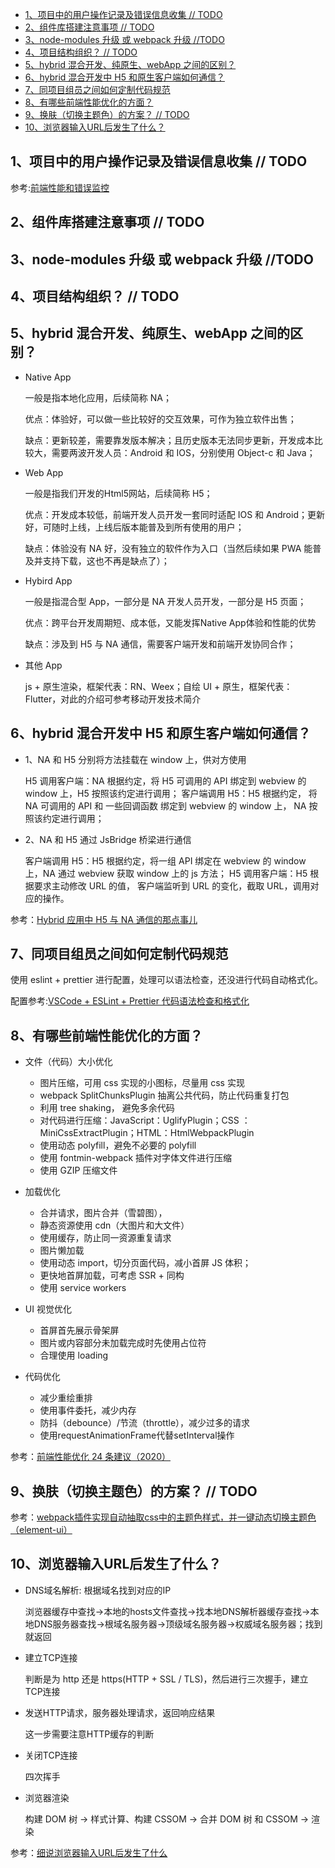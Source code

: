 - [1、项目中的用户操作记录及错误信息收集 // TODO](#1项目中的用户操作记录及错误信息收集--todo)
- [2、组件库搭建注意事项  // TODO](#2组件库搭建注意事项---todo)
- [3、node-modules 升级 或 webpack 升级 //TODO](#3node-modules-升级-或-webpack-升级-todo)
- [4、项目结构组织？ // TODO](#4项目结构组织--todo)
- [5、hybrid 混合开发、纯原生、webApp 之间的区别？](#5hybrid-混合开发纯原生webapp-之间的区别)
- [6、hybrid 混合开发中 H5 和原生客户端如何通信？](#6hybrid-混合开发中-h5-和原生客户端如何通信)
- [7、同项目组员之间如何定制代码规范](#7同项目组员之间如何定制代码规范)
- [8、有哪些前端性能优化的方面？](#8有哪些前端性能优化的方面)
- [9、换肤（切换主题色）的方案？ // TODO](#9换肤切换主题色的方案--todo)
- [10、浏览器输入URL后发生了什么？](#10浏览器输入url后发生了什么)


## 1、项目中的用户操作记录及错误信息收集 // TODO



参考:[前端性能和错误监控](https://juejin.im/post/6844903998412029959)

## 2、组件库搭建注意事项  // TODO


## 3、node-modules 升级 或 webpack 升级 //TODO


## 4、项目结构组织？ // TODO


## 5、hybrid 混合开发、纯原生、webApp 之间的区别？

- Native App
  
    一般是指本地化应用，后续简称 NA；

    优点：体验好，可以做一些比较好的交互效果，可作为独立软件出售；

    缺点：更新较差，需要靠发版本解决；且历史版本无法同步更新，开发成本比较大，需要两波开发人员：Android 和 IOS，分别使用 Object-c 和 Java；

- Web App

    一般是指我们开发的Html5网站，后续简称 H5；

    优点：开发成本较低，前端开发人员开发一套同时适配 IOS 和 Android；更新好，可随时上线，上线后版本能普及到所有使用的用户；

    缺点：体验没有 NA 好，没有独立的软件作为入口（当然后续如果 PWA 能普及并支持下载，这也不再是缺点了）；

- Hybird App

    一般是指混合型 App，一部分是 NA 开发人员开发，一部分是 H5 页面；

    优点：跨平台开发周期短、成本低，又能发挥Native App体验和性能的优势

    缺点：涉及到 H5 与 NA 通信，需要客户端开发和前端开发协同合作；

- 其他 App 

    js + 原生渲染，框架代表：RN、Weex；自绘 UI + 原生，框架代表：Flutter，对此的介绍可参考移动开发技术简介

## 6、hybrid 混合开发中 H5 和原生客户端如何通信？

- 1、NA 和 H5 分别将方法挂载在 window 上，供对方使用

    H5 调用客户端：NA 根据约定，将 H5 可调用的 API 绑定到 webview 的 window 上，H5 按照该约定进行调用；
    客户端调用 H5：H5 根据约定， 将 NA 可调用的 API 和 一些回调函数 绑定到 webview 的 window 上， NA 按照该约定进行调用；
    
- 2、NA 和 H5 通过 JsBridge 桥梁进行通信

    客户端调用 H5：H5 根据约定，将一组 API 绑定在 webview 的 window 上，NA 通过 webview 获取 window 上的 js 方法；
    H5 调用客户端：H5 根据要求主动修改 URL 的值， 客户端监听到 URL 的变化，截取 URL，调用对应的操作。

参考：[Hybrid 应用中 H5 与 NA 通信的那点事儿](https://mp.weixin.qq.com/s/L4VzJGcO4PRs7YXxjKdusA)
## 7、同项目组员之间如何定制代码规范

使用 eslint + prettier 进行配置，处理可以语法检查，还没进行代码自动格式化。

配置参考:[VSCode + ESLint + Prettier 代码语法检查和格式化](https://blog.csdn.net/u014607184/article/details/104061336)
## 8、有哪些前端性能优化的方面？

- 文件（代码）大小优化

    - 图片压缩，可用 css 实现的小图标，尽量用 css 实现
    - webpack SplitChunksPlugin 抽离公共代码，防止代码重复打包
    - 利用 tree shaking， 避免多余代码
    - 对代码进行压缩：JavaScript：UglifyPlugin；CSS ：MiniCssExtractPlugin；HTML：HtmlWebpackPlugin
    - 使用动态 polyfill，避免不必要的 polyfill
    - 使用 fontmin-webpack 插件对字体文件进行压缩
    - 使用 GZIP 压缩文件

- 加载优化

    - 合并请求，图片合并（雪碧图），
    - 静态资源使用 cdn（大图片和大文件）
    - 使用缓存，防止同一资源重复请求
    - 图片懒加载
    - 使用动态 import，切分页面代码，减小首屏 JS 体积；
    - 更快地首屏加载，可考虑 SSR + 同构
    - 使用 service workers

- UI 视觉优化

    - 首屏首先展示骨架屏
    - 图片或内容部分未加载完成时先使用占位符
    - 合理使用 loading


- 代码优化
    
    - 减少重绘重排
    - 使用事件委托，减少内存
    - 防抖（debounce）/节流（throttle），减少过多的请求
    - 使用requestAnimationFrame代替setInterval操作

参考：[前端性能优化 24 条建议（2020）](https://juejin.im/post/6892994632968306702)

## 9、换肤（切换主题色）的方案？ // TODO

参考：[webpack插件实现自动抽取css中的主题色样式，并一键动态切换主题色（element-ui）](https://segmentfault.com/a/1190000016061608)


## 10、浏览器输入URL后发生了什么？

- DNS域名解析: 根据域名找到对应的IP

    浏览器缓存中查找->本地的hosts文件查找->找本地DNS解析器缓存查找->本地DNS服务器查找->根域名服务器->顶级域名服务器->权威域名服务器；找到就返回

- 建立TCP连接
  
  判断是为 http 还是 https(HTTP + SSL / TLS)，然后进行三次握手，建立TCP连接

- 发送HTTP请求，服务器处理请求，返回响应结果
  
  这一步需要注意HTTP缓存的判断

- 关闭TCP连接

    四次挥手

- 浏览器渲染
  
  构建 DOM 树 -> 样式计算、构建 CSSOM -> 合并 DOM 树 和 CSSOM -> 渲染


参考：[细说浏览器输入URL后发生了什么](https://juejin.cn/post/6844904054074654728)